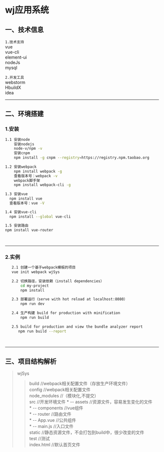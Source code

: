 # wj应用系统

## 一、技术信息  
`1.技术支持`   
vue  
vue-cli  
element-ui  
nodeJs  
mysql  

`2.开发工具`  
webstorm  
HbuildX  
idea 

---

## 二、环境搭建

### 1.安装
```bash
1.1 安装node
    安装nodejs
    node-v/npm -v
    安装cnpm
    npm install -g cnpm --registry=https://registry.npm.taobao.org
    
1.2 安装webpack
    npm install webpack -g
    查看版本号：webpack -v
    webpack脚手架
    npm install webpack-cli -g
    
1.3 安装vue
  npm install vue
  查看版本号：vue -V

1.4 安装vue-cli
  npm install --global vue-cli    
    
1.5 安装路由
npm install vue-router

    
```
*** 
### 2.实例
```bash
   2.1 创建一个基于webpack模板的项目
   vue init webpack wjSys
   
   2.2 切换路径，安装依赖（install dependencies）
       cd my-project
       npm install
   
   2.3 部署运行（serve with hot reload at localhost:8080）
       npm run dev
   
   2.4 生产构建 build for production with minification
       npm run build
   
   2.5 build for production and view the bundle analyzer report
      npm run build --report
   
   
```

_ _ _

## 三、项目结构解析

> wjSys  
>> build  //webpack相关配置文件（存放生产环境文件）  
>> config  //webpack相关配置文件  
>> node_modules  //（模块化,不提交）  
>> src   //开发环境文件
    * -- assets  //资源文件，容易发生变化的文件  
    * -- components  //vue组件  
    * -- router  //路由文件  
    * -- App.vue  //公共组件  
    * -- main.js  //入口文件  
>> static  //静态资源文件，不会打包到build中，很少改变的文件  
>> test  //测试  
>> index.html //默认首页文件



